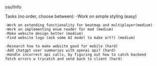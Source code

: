 osu!Info

Tasks (no order, choose between):
    -Work on simple styling (easy)

    -Work on extending functionality for beatmap and multiplayer(medium)
    -Work on implementing enum reader for mod (medium)
    -Make website design better (medium)
    -Find website logo (ask some AI model to make art?) (medium)
    
    -Research how to make website good for mobile (hard)
    -Add chatgpt user summaries with openai api? (hard)
    -Handle incorrect api calls, by figuring out how to catch backend fetch errors w trycatch and send back to client (hard)
     


